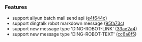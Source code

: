 ### Features

* support aliyun batch mail send api ([e4f644c](https://github.com/pigeon-cp/pigeon-aliyun/commit/e4f644cefb5eba88a05d40be137062781585049c))
* support dingtalk robot markdown message ([95fa73c](https://github.com/pigeon-cp/pigeon-aliyun/commit/95fa73c484677d77e679020633123ed1506ab486))
* support new message type 'DING-ROBOT-LINK' ([33ae2a4](https://github.com/pigeon-cp/pigeon-aliyun/commit/33ae2a434b44ccf3aadbe8981cdcdb95214ba056))
* support new message type 'DING-ROBOT-TEXT' ([cc6a8f5](https://github.com/pigeon-cp/pigeon-aliyun/commit/cc6a8f552523ab7731b6a26c064aac28d5a80cce))
